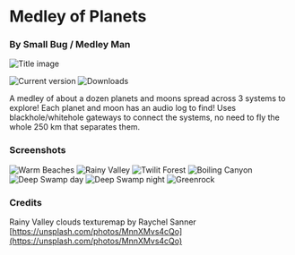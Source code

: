 # Medley of Planets

### By Small Bug / Medley Man

![Title image](https://user-images.githubusercontent.com/43260601/150666418-c3f2137f-7bb4-40e5-bb74-c70f6361d768.png)

![Current version](https://img.shields.io/github/manifest-json/v/Leopard501/PlanetMedley)
![Downloads](https://img.shields.io/github/downloads/Leopard501/PlanetMedley/total)

A medley of about a dozen planets and moons spread across 3 systems to explore! Each planet and moon has an audio log
to find! Uses blackhole/whitehole gateways to connect the systems, no need to fly the whole 250 km that separates them.  
  
### Screenshots

![Warm Beaches](https://user-images.githubusercontent.com/43260601/150704280-18a60099-eac7-4e6c-af5a-908f72dcccc0.png)
![Rainy Valley](https://user-images.githubusercontent.com/43260601/150704286-b8e50d53-4123-41e8-9142-97080bc88bf9.png)
![Twilit Forest](https://user-images.githubusercontent.com/43260601/150704308-0bd79e40-abb6-4d64-8d49-e469b5d7604e.png)
![Boiling Canyon](https://user-images.githubusercontent.com/43260601/151645233-db2ad06b-cb32-439b-9771-48ffdf049b9e.png)
![Deep Swamp day](https://user-images.githubusercontent.com/43260601/152092017-e777c94d-1ede-4b47-9cc3-9e4c4ff7f62e.png)
![Deep Swamp night](https://user-images.githubusercontent.com/43260601/152092022-dc955599-7565-4fa7-8c3a-faaa5723c1cf.png)
![Greenrock](https://user-images.githubusercontent.com/43260601/152092026-3ff4cf19-46c2-4d43-a88f-411c23122b07.png)

### Credits

Rainy Valley clouds texturemap by Raychel Sanner  
[https://unsplash.com/photos/MnnXMvs4cQo](https://unsplash.com/photos/MnnXMvs4cQo)